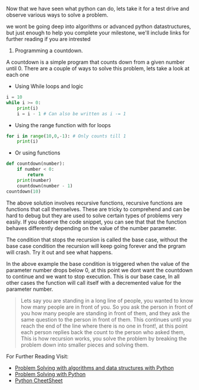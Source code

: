Now that we have seen what python can do, lets take it for a test drive and observe various ways to solve a problem.

we wont be going deep into algorithms or advanced python datastructures, but just enough to help you complete your milestone, we'll include links for further reading if you are intrested

1. Programming a countdown.

A countdown is a simple program that counts down from a given number until 0. There are a couple of ways to solve this problem, lets take a look at each one

- Using While loops and logic

```python
i = 10
while i >= 0:
    print(i)
    i = i - 1 # Can also be written as i -= 1
```

- Using the range function with for loops

```python
for i in range(10,0,-1): # Only counts till 1
    print(i)
```

- Or using functions

```python
def countdown(number):
    if number < 0:
        return
    print(number)
    countdown(number - 1)
countdown(10)
```

The above solution involves recursive functions, recursive functions are functions that call themselves. These are tricky to comprehend and can be hard to debug but they are used to solve certain types of problems very easily. If you observe the code snippet, you can see that that the function behaves differently depending on the value of the number parameter.

The condition that stops the recursion is called the base case, without the base case condition the recursion will keep going forever and the prgram will crash. Try it out and see what happens.

In the above example the base condition is triggered when the value of the parameter number drops below 0, at this point we dont want the countdown to continue and we want to stop execution. This is our base case, In all other cases the function will call itself with a decremented value for the parameter number.

> Lets say you are standing in a long line of people, you wanted to know how many people are in front of you. So you ask the person in front of you how many people are standing in front of them, and they ask the same question to the person in front of them. This continues until you reach the end of the line where there is no one in front!, at this point each person replies back the count to the person who asked them, This is how recursion works, you solve the problem by breaking the problem down into smaller pieces and solving them.

For Further Reading Visit:

- [Problem Solving with algorithms and data structures with Python](https://runestone.academy/runestone/books/published/pythonds/index.html)
- [Problem Solving with Python](https://problemsolvingwithpython.com/)
- [Python CheetSheet](https://www.pythoncheatsheet.org/)
